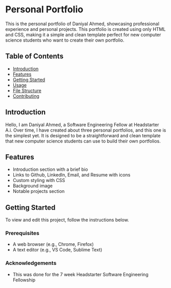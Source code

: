 # Personal Portfolio

This is the personal portfolio of Daniyal Ahmed, showcasing professional experience and personal projects. This portfolio is created using only HTML and CSS, making it a simple and clean template perfect for new computer science students who want to create their own portfolio.

## Table of Contents

- [Introduction](#introduction)
- [Features](#features)
- [Getting Started](#getting-started)
- [Usage](#usage)
- [File Structure](#file-structure)
- [Contributing](#contributing)

## Introduction

Hello, I am Daniyal Ahmed, a Software Engineering Fellow at Headstarter A.i. Over time, I have created about three personal portfolios, and this one is the simplest yet. It is designed to be a straightforward and clean template that new computer science students can use to build their own portfolios.

## Features

- Introduction section with a brief bio
- Links to Github, LinkedIn, Email, and Resume with icons
- Custom styling with CSS
- Background image
- Notable projects section

## Getting Started

To view and edit this project, follow the instructions below.

### Prerequisites

- A web browser (e.g., Chrome, Firefox)
- A text editor (e.g., VS Code, Sublime Text)

### Acknowledgements
- This was done for the 7 week Headstarter Software Engineering Fellowship

